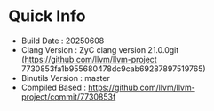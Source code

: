 # Quick Info
* Build Date : 20250608
* Clang Version : ZyC clang version 21.0.0git (https://github.com/llvm/llvm-project 7730853fa1b955680478dc9cab69287897519765)
* Binutils Version : master
* Compiled Based : https://github.com/llvm/llvm-project/commit/7730853f

